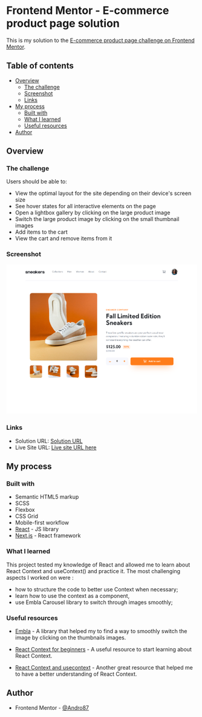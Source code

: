 # Frontend Mentor - E-commerce product page solution

This is my solution to the [E-commerce product page challenge on Frontend Mentor](https://www.frontendmentor.io/challenges/ecommerce-product-page-UPsZ9MJp6).

## Table of contents

-   [Overview](#overview)
    -   [The challenge](#the-challenge)
    -   [Screenshot](#screenshot)
    -   [Links](#links)
-   [My process](#my-process)
    -   [Built with](#built-with)
    -   [What I learned](#what-i-learned)
    -   [Useful resources](#useful-resources)
-   [Author](#author)

## Overview

### The challenge

Users should be able to:

-   View the optimal layout for the site depending on their device's screen size
-   See hover states for all interactive elements on the page
-   Open a lightbox gallery by clicking on the large product image
-   Switch the large product image by clicking on the small thumbnail images
-   Add items to the cart
-   View the cart and remove items from it

### Screenshot

![GitHub ecommerce solution](./public/images/screenshot.png)

### Links

-   Solution URL: [Solution URL ](https://github.com/Andro87/e-commerce-product-page.git)
-   Live Site URL: [Live site URL here](https://e-commerce-product-page-six.vercel.app/)

## My process

### Built with

-   Semantic HTML5 markup
-   SCSS
-   Flexbox
-   CSS Grid
-   Mobile-first workflow
-   [React](https://reactjs.org/) - JS library
-   [Next.js](https://nextjs.org/) - React framework

### What I learned

This project tested my knowledge of React and allowed me to learn about React Context and useContext() and practice it.
The most challenging aspects I worked on were :

-   how to structure the code to better use Context when necessary;
-   learn how to use the context as a component,
-   use Embla Carousel library to switch through images smoothly;

### Useful resources

-   [Embla](https://www.embla-carousel.com/) - A library that helped my to find a way to smoothly switch the image by clicking on the thumbnails images.

-   [React Context for beginners](https://www.freecodecamp.org/news/react-context-for-beginners/) - A useful resource to start learning about React Context.

-   [React Context and usecontext](https://dmitripavlutin.com/react-context-and-usecontext/#32-when-context-changes) - Another great resource that helped me to have a better understanding of React Context.

## Author

-   Frontend Mentor - [@Andro87](https://www.frontendmentor.io/profile/Andro87)
